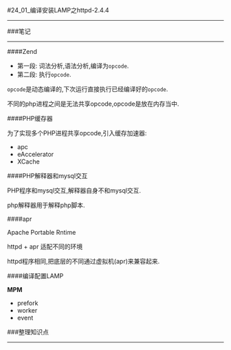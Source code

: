 #24_01_编译安装LAMP之httpd-2.4.4

---

###笔记

---

####Zend

* 第一段: 词法分析,语法分析,编译为`opcode`.
* 第二段: 执行`opcode`.


`opcode`是动态编译的,下次运行直接执行已经编译好的`opcode`.

不同的php进程之间是无法共享opcode,opcode是放在内存当中.

####PHP缓存器

为了实现多个PHP进程共享opcode,引入缓存加速器:

* apc
* eAccelerator
* XCache

####PHP解释器和mysql交互

PHP程序和mysql交互,解释器自身不和mysql交互.

php解释器用于解释php脚本.

####apr

Apache Portable Rntime

httpd + apr 适配不同的环境

httpd程序相同,把底层的不同通过虚拟机(apr)来兼容起来.

####编译配置LAMP

**MPM**

* prefork
* worker
* event

###整理知识点

---